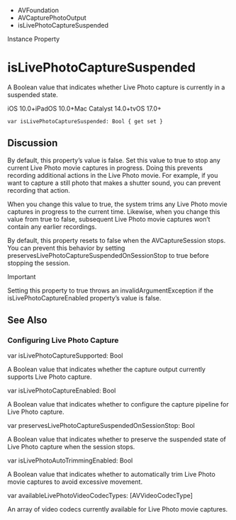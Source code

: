 

- AVFoundation
- AVCapturePhotoOutput
-  isLivePhotoCaptureSuspended 

Instance Property

# isLivePhotoCaptureSuspended

A Boolean value that indicates whether Live Photo capture is currently in a suspended state.

iOS 10.0+iPadOS 10.0+Mac Catalyst 14.0+tvOS 17.0+

``` source
var isLivePhotoCaptureSuspended: Bool { get set }
```

## Discussion

By default, this property’s value is false. Set this value to true to stop any current Live Photo movie captures in progress. Doing this prevents recording additional actions in the Live Photo movie. For example, if you want to capture a still photo that makes a shutter sound, you can prevent recording that action.

When you change this value to true, the system trims any Live Photo movie captures in progress to the current time. Likewise, when you change this value from true to false, subsequent Live Photo movie captures won’t contain any earlier recordings.

By default, this property resets to false when the AVCaptureSession stops. You can prevent this behavior by setting preservesLivePhotoCaptureSuspendedOnSessionStop to true before stopping the session.

Important

Setting this property to true throws an invalidArgumentException if the isLivePhotoCaptureEnabled property’s value is false.

## See Also

### Configuring Live Photo Capture

var isLivePhotoCaptureSupported: Bool

A Boolean value that indicates whether the capture output currently supports Live Photo capture.

var isLivePhotoCaptureEnabled: Bool

A Boolean value that indicates whether to configure the capture pipeline for Live Photo capture.

var preservesLivePhotoCaptureSuspendedOnSessionStop: Bool

A Boolean value that indicates whether to preserve the suspended state of Live Photo capture when the session stops.

var isLivePhotoAutoTrimmingEnabled: Bool

A Boolean value that indicates whether to automatically trim Live Photo movie captures to avoid excessive movement.

var availableLivePhotoVideoCodecTypes: [AVVideoCodecType]

An array of video codecs currently available for Live Photo movie captures.

